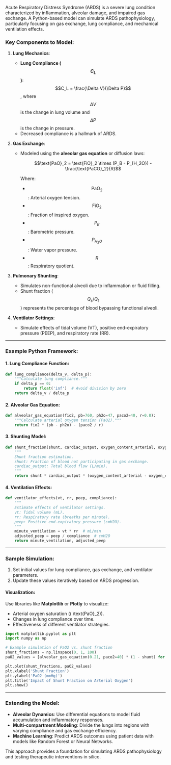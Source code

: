 Acute Respiratory Distress Syndrome (ARDS) is a severe lung condition characterized by inflammation, alveolar damage, and impaired gas exchange. A Python-based model can simulate ARDS pathophysiology, particularly focusing on gas exchange, lung compliance, and mechanical ventilation effects.

### Key Components to Model:
1. **Lung Mechanics**:
   - **Lung Compliance ($$C_L$$)**: $$C_L = \frac{\Delta V}{\Delta P}$$, where  $$\Delta V$$ is the change in lung volume and $$ \Delta P $$ is the change in pressure.
   - Decreased compliance is a hallmark of ARDS.

2. **Gas Exchange**:
   - Modeled using the **alveolar gas equation** or diffusion laws:
     
     $$\text{PaO}_2 = \text{FiO}_2 \times (P_B - P_{H_2O}) - \frac{\text{PaCO}_2}{R}$$
     
     Where:
     - $$\text{PaO}_2$$: Arterial oxygen tension.
     - $$\text{FiO}_2$$: Fraction of inspired oxygen.
     - $$P_B$$: Barometric pressure.
     - $$P_{H_2O}$$: Water vapor pressure.
     - $$R$$: Respiratory quotient.

3. **Pulmonary Shunting**:
   - Simulates non-functional alveoli due to inflammation or fluid filling.
   - Shunt fraction ($$Q_s/Q_t$$) represents the percentage of blood bypassing functional alveoli.

4. **Ventilator Settings**:
   - Simulate effects of tidal volume (VT), positive end-expiratory pressure (PEEP), and respiratory rate (RR).

---

### Example Python Framework:
#### 1. **Lung Compliance Function**:
```python
def lung_compliance(delta_v, delta_p):
    """Calculate lung compliance."""
    if delta_p == 0:
        return float('inf')  # Avoid division by zero
    return delta_v / delta_p
```

#### 2. **Alveolar Gas Equation**:
```python
def alveolar_gas_equation(fio2, pb=760, ph2o=47, paco2=40, r=0.8):
    """Calculate arterial oxygen tension (PaO2)."""
    return fio2 * (pb - ph2o) - (paco2 / r)
```

#### 3. **Shunting Model**:
```python
def shunt_fraction(shunt, cardiac_output, oxygen_content_arterial, oxygen_content_mixed):
    """
    Shunt fraction estimation.
    shunt: Fraction of blood not participating in gas exchange.
    cardiac_output: Total blood flow (L/min).
    """
    return shunt * cardiac_output * (oxygen_content_arterial - oxygen_content_mixed)
```

#### 4. **Ventilation Effects**:
```python
def ventilator_effects(vt, rr, peep, compliance):
    """
    Estimate effects of ventilator settings.
    vt: Tidal volume (mL).
    rr: Respiratory rate (breaths per minute).
    peep: Positive end-expiratory pressure (cmH2O).
    """
    minute_ventilation = vt * rr  # mL/min
    adjusted_peep = peep / compliance  # cmH2O
    return minute_ventilation, adjusted_peep
```

---

### Sample Simulation:
1. Set initial values for lung compliance, gas exchange, and ventilator parameters.
2. Update these values iteratively based on ARDS progression.

#### Visualization:
Use libraries like **Matplotlib** or **Plotly** to visualize:
- Arterial oxygen saturation (\( \text{PaO}_2\)).
- Changes in lung compliance over time.
- Effectiveness of different ventilator strategies.

```python
import matplotlib.pyplot as plt
import numpy as np

# Example simulation of PaO2 vs. shunt fraction
shunt_fractions = np.linspace(0, 1, 100)
paO2_values = [alveolar_gas_equation(0.21, paco2=40) * (1 - shunt) for shunt in shunt_fractions]

plt.plot(shunt_fractions, paO2_values)
plt.xlabel('Shunt Fraction')
plt.ylabel('PaO2 (mmHg)')
plt.title('Impact of Shunt Fraction on Arterial Oxygen')
plt.show()
```

---

### Extending the Model:
- **Alveolar Dynamics**: Use differential equations to model fluid accumulation and inflammatory responses.
- **Multi-compartment Modeling**: Divide the lungs into regions with varying compliance and gas exchange efficiency.
- **Machine Learning**: Predict ARDS outcomes using patient data with models like Random Forest or Neural Networks.

This approach provides a foundation for simulating ARDS pathophysiology and testing therapeutic interventions in silico.
